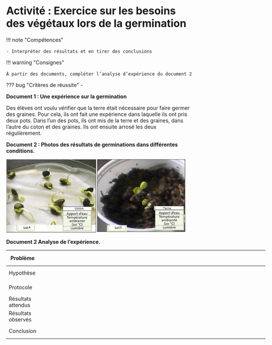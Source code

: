 # Activité : Exercice sur les besoins des végétaux lors de la germination

!!! note "Compétences"

    - Interpréter des résultats et en tirer des conclusions

!!! warning "Consignes"

    À partir des documents, compléter l’analyse d’expérience du document 2
        
??? bug "Critères de réussite"
    - 

**Document 1 : Une expérience sur la germination**

Des élèves ont voulu vérifier que la terre était nécessaire pour faire germer des graines. Pour cela, ils ont fait une expérience dans laquelle ils ont pris deux pots. Dans l’un des pots, ils ont mis de la terre et des graines, dans l’autre du coton et des graines. Ils ont ensuite arrosé les deux régulièrement.

**Document 2 : Photos des résultats de germinations dans différentes conditions.**

![](Pictures/photoExpGerminationeExo.png)

**Document 2 Analyse de l’expérience.**

<table style="width:700px;">
    <colgroup>
       <col span="1" style="width: 10%;">
       <col span="1" style="width: 45%;">
       <col span="1" style="width: 45%;">
    </colgroup>
<thead>
  <tr>
    <th> 			Problème 		</th>
    <th colspan="2" > 			<br>&nbsp;&nbsp;			 		 </th>
  </tr>
</thead>
<tbody>
  <tr>
    <td> 			Hypothèse 		</td>
    <td colspan="2"> 			<br>&nbsp;&nbsp;			 		 </td>
  </tr>
  <tr>
    <td> 			Protocole 		</td>
    <td> 			<br>&nbsp;&nbsp;			 		</td>
    <td> 			<br>&nbsp;&nbsp;			 		</td>
  </tr>
  <tr>
    <td> 			Résultats 			attendus 		</td>
    <td> 			<br>&nbsp;&nbsp;			 		</td>
    <td> 			<br>&nbsp;&nbsp;			 		</td>
  </tr>
  <tr>
    <td> 			Résultats 			observés 		</td>
    <td> 			<br>&nbsp;&nbsp;			 		</td>
    <td> 			<br>&nbsp;&nbsp;			 		</td>
  </tr>
  <tr>
    <td> 			Conclusion 		</td>
    <td colspan="2"> 			<br>&nbsp;&nbsp;			 		 </td>
  </tr>
</tbody>
</table>
